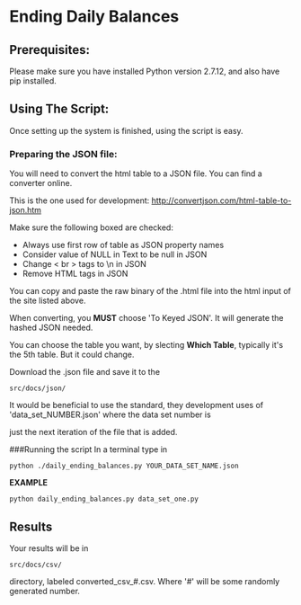 # Ending Daily Balances


## Prerequisites:
Please make sure you have installed Python version 2.7.12, and also have pip installed.

## Using The Script:
Once setting up the system is finished, using the script is easy.

### Preparing the JSON file:

You will need to convert the html table to a JSON file. You can find a converter online. 

This is the one used for development:
http://convertjson.com/html-table-to-json.htm

Make sure the following boxed are checked:
   * Always use first row of table as JSON property names 
   * Consider value of NULL in Text to be null in JSON
   * Change < br > tags to \n in JSON
   * Remove HTML tags in JSON
   

You can copy and paste the raw binary of the .html file into the html input of the site listed above. 

When converting, you **MUST** choose 'To Keyed JSON'. It will generate the hashed JSON needed. 

You can choose the table you want, by slecting **Which Table**, typically it's the 5th table. But it could change.

Download the .json file and save it to the 
```terminal
src/docs/json/
```

It would be beneficial to use the standard, they development uses of 'data_set_NUMBER.json' where the data set number is

just the next iteration of the file that is added.

###Running the script
In a terminal type in
```terminal
python ./daily_ending_balances.py YOUR_DATA_SET_NAME.json
``` 


**EXAMPLE** 
```terminal
python daily_ending_balances.py data_set_one.py
```
## Results
Your results will be in 
```terminal
src/docs/csv/
```
directory, labeled converted_csv_#.csv. Where '#' will be some randomly generated number.

